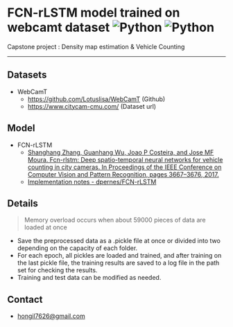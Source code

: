 # FCN-rLSTM model trained on webcamt dataset <img alt="Python" src ="https://img.shields.io/badge/python-informational"/> <img alt="Python" src ="https://img.shields.io/badge/pytorch-red"/>
Capstone project : Density map estimation &amp; Vehicle Counting
<hr/>

## Datasets
* WebCamT 
    - https://github.com/Lotuslisa/WebCamT (Github)
    - https://www.citycam-cmu.com/ (Dataset url)

## Model
* FCN-rLSTM
    - [Shanghang Zhang, Guanhang Wu, Joao P Costeira, and Jose MF Moura. Fcn-rlstm: Deep spatio-temporal neural networks for vehicle counting in city cameras. In Proceedings of the IEEE Conference on Computer Vision and Pattern Recognition, pages 3667–3676, 2017.](https://arxiv.org/abs/1707.09476)
    - [Implementation notes - dpernes/FCN-rLSTM](https://github.com/dpernes/FCN-rLSTM)

## Details
> Memory overload occurs when about 59000 pieces of data are loaded at once

* Save the preprocessed data as a .pickle file at once or divided into two depending on the capacity of each folder.
* For each epoch, all pickles are loaded and trained, and after training on the last pickle file, the training results are saved to a log file in the path set for checking the results.
* Training and test data can be modified as needed.

## Contact
* hongil7626@gmail.com
